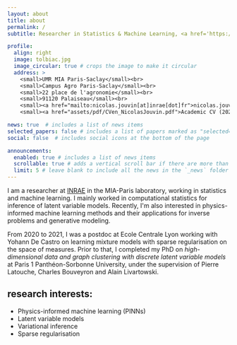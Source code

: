 ```yaml
---
layout: about
title: about
permalink: /
subtitle: Researcher in Statistics & Machine Learning, <a href='https://mia-ps.inrae.fr/'>Université Paris-Saclay/AgroParisTech/INRAE</a>

profile:
  align: right
  image: tolbiac.jpg
  image_circular: true # crops the image to make it circular
  address: >
    <small>UMR MIA Paris-Saclay</small><br>
    <small>Campus Agro Paris-Saclay</small><br>
    <small>22 place de l'agronomie</small><br>
    <small>91120 Palaiseau</small><br>
    <small><a href="mailto:nicolas.jouvin[at]inrae[dot]fr">nicolas.jouvin[at]inrae[dot]fr</a></small><br>
    <small><a href="assets/pdf/CVen_NicolasJouvin.pdf">Academic CV (2024, update incoming)</a></small>

news: true  # includes a list of news items
selected_papers: false # includes a list of papers marked as "selected={true}"
social: false  # includes social icons at the bottom of the page

announcements:
  enabled: true # includes a list of news items
  scrollable: true # adds a vertical scroll bar if there are more than 3 news items
  limit: 5 # leave blank to include all the news in the `_news` folder
---
```


I am a researcher at [INRAE](https://www.inrae.fr/) in the MIA-Paris laboratory, working in statistics and machine learning. I mainly worked in computational statistics for inference of latent variable models. Recently, I'm also interested in physics-informed machine learning methods and their applications for inverse problems and generative modeling.

From 2020 to 2021, I was a postdoc at Ecole Centrale Lyon working with Yohann De Castro on learning mixture models with sparse regularisation on the space of measures. Prior to that, I completed my PhD on *high-dimensional data and graph clustering with discrete latent variable models* at Paris 1 Panthéon-Sorbonne University, under the supervision of Pierre Latouche, Charles Bouveyron and Alain Livartowski.

## research interests:

- Physics-informed machine learning (PINNs)
- Latent variable models
- Variational inference
- Sparse regularisation
